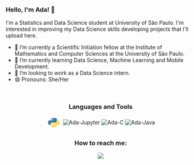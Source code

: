 ### Hello, I'm Ada! 👋

I'm a Statistics and Data Science student at University of São Paulo. I'm interested in improving my Data Science skills developing projects that I'll upload here.

- 🔭 I’m currently a Scientific Initiation fellow at the Institute of Mathematics and Computer Sciences at the University of São Paulo.
- 🌱 I’m currently learning Data Science, Machine Learning and Mobile Development.
- 👯 I’m looking to work as a Data Science intern.
- 😄 Pronouns: She/Her

<div style="display: inline_block"><br>

<div align="center">
  <h3>Languages and Tools</h3>
</div>
<div align="center">
  <img align="center" alt="Ada-Python" height="30" width="40" src="https://raw.githubusercontent.com/devicons/devicon/master/icons/python/python-original.svg">
  <img align="center" alt="Ada-Jupyter" height="30" width="40" src="https://cdn.jsdelivr.net/gh/devicons/devicon/icons/jupyter/jupyter-original-wordmark.svg" />
  <img align="center" alt="Ada-C" height="30" width="40" src="https://cdn.jsdelivr.net/gh/devicons/devicon/icons/c/c-original.svg" />
  <img align="center" alt="Ada-Java" height="30" width="40" src="https://cdn.jsdelivr.net/gh/devicons/devicon/icons/java/java-original.svg" />

</div>

##
<div align="center">
  <h3>How to reach me:</h3>
</div>
<div align="center"> 
  <a href="https://www.linkedin.com/in/ada-maris/" target="_blank"><img src="https://img.shields.io/badge/-LinkedIn-%230077B5?style=for-the-badge&logo=linkedin&logoColor=white" target="_blank"></a>
  
</div>
